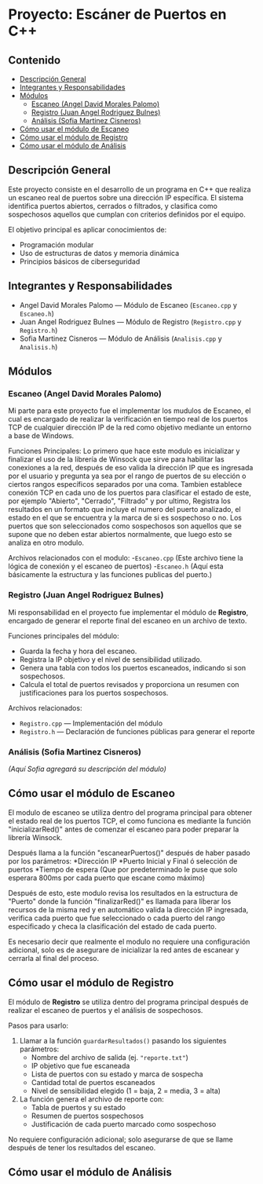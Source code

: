 # Proyecto: Escáner de Puertos en C++

## Contenido
- [Descripción General](#descripción-general)
- [Integrantes y Responsabilidades](#integrantes-y-responsabilidades)
- [Módulos](#módulos)
  - [Escaneo (Angel David Morales Palomo)](#escaneo-angel-david-morales-palomo)
  - [Registro (Juan Angel Rodriguez Bulnes)](#registro-juan-angel-rodriguez-bulnes)
  - [Análisis (Sofia Martinez Cisneros)](#análisis-sofia-martinez-cisneros)
- [Cómo usar el módulo de Escaneo](#cómo-usar-el-módulo-de-escaneo)
- [Cómo usar el módulo de Registro](#cómo-usar-el-módulo-de-registro)
- [Cómo usar el módulo de Análisis](#cómo-usar-el-módulo-de-análisis)

## Descripción General
Este proyecto consiste en el desarrollo de un programa en C++ que realiza un escaneo real de puertos sobre una dirección IP específica.
El sistema identifica puertos abiertos, cerrados o filtrados, y clasifica como sospechosos aquellos que cumplan con criterios definidos por el equipo.

El objetivo principal es aplicar conocimientos de:
- Programación modular
- Uso de estructuras de datos y memoria dinámica
- Principios básicos de ciberseguridad

## Integrantes y Responsabilidades
- Angel David Morales Palomo — Módulo de Escaneo (`Escaneo.cpp` y `Escaneo.h`)
- Juan Angel Rodriguez Bulnes — Módulo de Registro (`Registro.cpp` y `Registro.h`)
- Sofia Martinez Cisneros — Módulo de Análisis (`Analisis.cpp` y `Analisis.h`)

## Módulos

### Escaneo (Angel David Morales Palomo)
Mi parte para este proyecto fue el implementar los mudulos de Escaneo, el cual es encargado de realizar la verificación en tiempo real de los puertos TCP de cualquier dirección IP de la red como objetivo mediante un entorno a base de Windows.

Funciones Principales:
Lo primero que hace este modulo es inicializar y finalizar el uso de la librería de Winsock que sirve para habilitar las conexiones a la red, después de eso valida la dirección IP que es ingresada por el usuario y pregunta ya sea por el rango de puertos de su elección o ciertos rangos específicos separados por una coma. Tambien establece conexión TCP en cada uno de los puertos para clasificar el estado de este, por ejemplo "Abierto", "Cerrado", "Filtrado" y por ultimo, Registra los resultados en un formato que incluye el numero del puerto analizado, el estado en el que se encuentra y la marca de si es sospechoso o no. 
Los puertos que son seleccionados como sospechosos son aquellos que se supone que no deben estar abiertos normalmente, que luego esto se analiza en otro modulo.  

Archivos relacionados con el modulo:
-`Escaneo.cpp` (Este archivo tiene la lógica de conexión y el escaneo de puertos)
-`Escaneo.h` (Aquí esta básicamente la estructura y las funciones publicas del puerto.)

### Registro (Juan Angel Rodriguez Bulnes)
Mi responsabilidad en el proyecto fue implementar el módulo de **Registro**, encargado de generar el reporte final del escaneo en un archivo de texto.

Funciones principales del módulo:
- Guarda la fecha y hora del escaneo.
- Registra la IP objetivo y el nivel de sensibilidad utilizado.
- Genera una tabla con todos los puertos escaneados, indicando si son sospechosos.
- Calcula el total de puertos revisados y proporciona un resumen con justificaciones para los puertos sospechosos.

Archivos relacionados:
- `Registro.cpp` — Implementación del módulo
- `Registro.h` — Declaración de funciones públicas para generar el reporte

### Análisis (Sofia Martinez Cisneros)
*(Aquí Sofia agregará su descripción del módulo)*

## Cómo usar el módulo de Escaneo
El modulo de escaneo se utiliza dentro del programa principal para obtener el estado real de los puertos TCP, el como funciona es mediante la función "inicializarRed()" antes de comenzar el escaneo para poder preparar la librería Winsock.

Después llama a la función "escanearPuertos()" después de haber pasado por los parámetros:
*Dirección IP
*Puerto Inicial y Final ó selección de puertos
*Tiempo de espera (Que por predeterminado le puse que solo esperara 800ms por cada puerto que escane como máximo)

Después de esto, este modulo revisa los resultados en la estructura de "Puerto" donde la función "finalizarRed()" es llamada para liberar los recursos de la misma red y en automático valida la dirección IP ingresada, verifica cada puerto que fue seleccionado o cada puerto del rango especificado y checa la clasificación del estado de cada puerto.

Es necesario decir que realmente el modulo no requiere una configuración adicional, solo es de asegurare de inicializar la red antes de escanear y cerrarla al final del proceso.
## Cómo usar el módulo de Registro
El módulo de **Registro** se utiliza dentro del programa principal después de realizar el escaneo de puertos y el análisis de sospechosos.

Pasos para usarlo:
1. Llamar a la función `guardarResultados()` pasando los siguientes parámetros:
   - Nombre del archivo de salida (ej. `"reporte.txt"`)
   - IP objetivo que fue escaneada
   - Lista de puertos con su estado y marca de sospecha
   - Cantidad total de puertos escaneados
   - Nivel de sensibilidad elegido (1 = baja, 2 = media, 3 = alta)
2. La función genera el archivo de reporte con:
   - Tabla de puertos y su estado
   - Resumen de puertos sospechosos
   - Justificación de cada puerto marcado como sospechoso

No requiere configuración adicional; solo asegurarse de que se llame después de tener los resultados del escaneo.

## Cómo usar el módulo de Análisis
